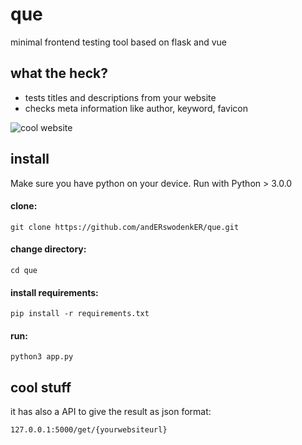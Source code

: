 # que

minimal frontend testing tool based on flask and vue

## what the heck?
 - tests titles and descriptions from your website
 - checks meta information like author, keyword, favicon
 
 ![cool website](http://anderswodenker.de/que/que.png )
 
 
## install
 
Make sure you have python on your device. Run with Python > 3.0.0
 
#### clone: <br>
`git clone https://github.com/andERswodenkER/que.git`
 
#### change directory: <br>
`cd que`

#### install requirements: <br>
`pip install -r requirements.txt`

#### run: <br>
`python3 app.py`


## cool stuff

it has also a API to give the result as json format:

`127.0.0.1:5000/get/{yourwebsiteurl}`